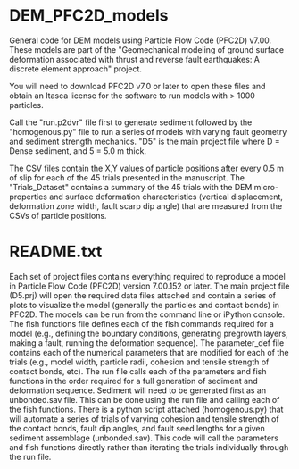 # DEM_PFC2D_models
General code for DEM models using Particle Flow Code (PFC2D) v7.00. These models are part of the "Geomechanical modeling of ground surface deformation associated with thrust and reverse fault earthquakes: A discrete element approach" project. 

You will need to download PFC2D v7.0 or later to open these files and obtain an Itasca license for the software to run models with > 1000 particles. 

Call the "run.p2dvr" file first to generate sediment followed by the "homogenous.py" file to run a series of models with varying fault geometry and sediment strength mechanics. "D5" is the main project file where D = Dense sediment, and 5 = 5.0 m thick. 

The CSV files contain the X,Y values of particle positions after every 0.5 m of slip for each of the 45 trials presented in the manuscript. The "Trials_Dataset" contains a summary of the 45 trials with the DEM micro-properties and surface deformation characteristics (vertical displacement, deformation zone width, fault scarp dip angle) that are measured from the CSVs of particle positions. 

# README.txt
Each set of project files contains everything required to reproduce a model in Particle Flow Code (PFC2D) version 7.00.152 or later. 
The main project file (D5.prj) will open the required data files attached and contain a series of plots to visualize the model (generally the particles and contact bonds) in PFC2D. The models can be run from the command line or iPython console. 
The fish functions file defines each of the fish commands required for a model (e.g., defining the boundary conditions, generating pregrowth layers, making a fault, running the deformation sequence). 
The parameter_def file contains each of the numerical parameters that are modified for each of the trials (e.g., model width, particle radii, cohesion and tensile strength of contact bonds, etc). 
The run file calls each of the parameters and fish functions in the order required for a full generation of sediment and deformation sequence. Sediment will need to be generated first as an unbonded.sav file. This can be done using the run file and calling each of the fish functions. 
There is a python script attached (homogenous.py) that will automate a series of trials of varying cohesion and tensile strength of the contact bonds, fault dip angles, and fault seed lengths for a given sediment assemblage (unbonded.sav). This code will call the parameters and fish functions directly rather than iterating the trials individually through the run file. 
